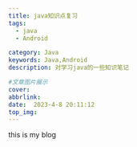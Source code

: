 ```yaml
---
title: java知识点复习
tags:
  - java
  - Android 

category: Java
keywords: Java,Android
description: 对学习java的一些知识笔记

#文章图片展示
cover:  
abbrlink: 
date:  2023-4-8 20:11:12
top_img: 
---
```


this is my blog
